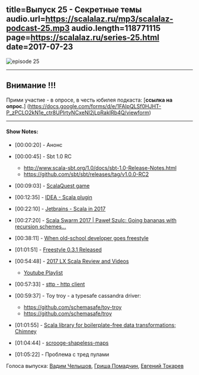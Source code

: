 title=Выпуск 25 - Секретные темы
audio.url=https://scalalaz.ru/mp3/scalalaz-podcast-25.mp3
audio.length=118771115
page=https://scalalaz.ru/series-25.html
date=2017-07-23
----
![episode 25](https://scalalaz.ru/img/episode25.png)

___

## Внимание !!!
Прими участие - в опросе, в честь юбилея подкаста: [**cсылка на опрос.**]
(https://docs.google.com/forms/d/e/1FAIpQLSf0HJHT-P_zPCLO2kN1e_ctr8UPIrtyNCxeNI2jLpRakIRb4Q/viewform)

___


#### Show Notes:

- <span>[00:00:20]</span> - Анонс

- <span>[00:00:45]</span> - Sbt 1.0 RC
    - <http://www.scala-sbt.org/1.0/docs/sbt-1.0-Release-Notes.html>
    - <https://github.com/sbt/sbt/releases/tag/v1.0.0-RC2> <p/>
 
- <span>[00:09:03]</span> - [ScalaQuest game](https://www.kickstarter.com/projects/andanthor/scalaquest-a-game-to-learn-scala) 
- <span>[00:12:35]</span> - [IDEA - Scala plugin](https://blog.jetbrains.com/scala/2017/03/23/scala-plugin-for-intellij-idea-2017-1-cleaner-ui-sbt-shell-repl-worksheet-akka-support-and-more/) 
- <span>[00:22:10]</span> - [Jetbrains - Scala in 2017](https://www.jetbrains.com/research/devecosystem-2017/scala/)
- <span>[00:27:20]</span> - [Scala Swarm 2017 | Paweł Szulc: Going bananas with recursion schemes...](https://www.youtube.com/watch?v=OZTKggaDl9U)
- <span>[00:38:11]</span> - [When old-school developer goes freestyle](https://blog.scalac.io/old-school-developer-goes-freestyle.html)
- <span>[01:01:51]</span> - [Freestyle 0.3.1 Released](https://www.47deg.com/blog/freestyle-v0-3-1-release/Freestyle)
- <span>[00:54:48]</span> - [2017 LX Scala Review and Videos](https://www.47deg.com/blog/lx-scala-review-2017/?utm_content=buffer06f56&utm_medium=social&utm_source=twitter.com&utm_campaign=buffer)
    - [Youtube Playlist](https://www.youtube.com/playlist?list=PLTx-VKTe8yLx3AxDgbRBM3BjdRwf3rOdY)  <p/>
- <span>[00:57:33]</span> - [sttp - http client](https://github.com/softwaremill/sttp)
- <span>[00:59:37]</span> - Toy troy - a typesafe cassandra driver:
    - <https://github.com/schemasafe/toy-troy>
    - <https://github.com/schemasafe/troy> <p/>
- <span>[01:01:55]</span> - [Scala library for boilerplate-free data transformations; Chimney](https://github.com/scalalandio/chimney) 
- <span>[01:04:44]</span> - [scrooge-shapeless-maps](https://github.com/marialivia16/scrooge-shapeless-maps)
- <span>[01:05:22]</span> - Проблема с тред пулами
 


Голоса выпуска: 
[Вадим Челышов](http://github.com/dos65), [Гриша Помадчин](https://github.com/pomadchin), [Евгений Токарев](http://github.com/strobe)
